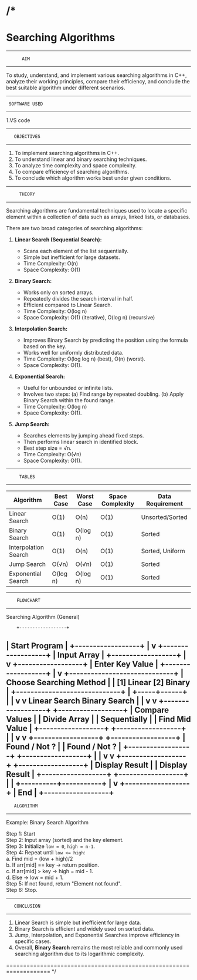 /*
===================================================================
  Searching Algorithms
===================================================================

---------------------------
          AIM
---------------------------
To study, understand, and implement various searching algorithms in C++,
analyze their working principles, compare their efficiency, and 
conclude the best suitable algorithm under different scenarios.

---------------------------
     SOFTWARE USED
---------------------------
1.VS code

---------------------------
       OBJECTIVES
---------------------------
1. To implement searching algorithms in C++.
2. To understand linear and binary searching techniques.
3. To analyze time complexity and space complexity.
4. To compare efficiency of searching algorithms.
5. To conclude which algorithm works best under given conditions.

---------------------------
         THEORY
---------------------------
Searching algorithms are fundamental techniques used to locate a 
specific element within a collection of data such as arrays, 
linked lists, or databases. 

There are two broad categories of searching algorithms:

1. **Linear Search (Sequential Search):**
   - Scans each element of the list sequentially.
   - Simple but inefficient for large datasets.
   - Time Complexity: O(n)
   - Space Complexity: O(1)

2. **Binary Search:**
   - Works only on sorted arrays.
   - Repeatedly divides the search interval in half.
   - Efficient compared to Linear Search.
   - Time Complexity: O(log n)
   - Space Complexity: O(1) (iterative), O(log n) (recursive)

3. **Interpolation Search:**
   - Improves Binary Search by predicting the position using 
     the formula based on the key.
   - Works well for uniformly distributed data.
   - Time Complexity: O(log log n) (best), O(n) (worst).
   - Space Complexity: O(1).

4. **Exponential Search:**
   - Useful for unbounded or infinite lists.
   - Involves two steps:
        (a) Find range by repeated doubling.
        (b) Apply Binary Search within the found range.
   - Time Complexity: O(log n)
   - Space Complexity: O(1).

5. **Jump Search:**
   - Searches elements by jumping ahead fixed steps.
   - Then performs linear search in identified block.
   - Best step size = √n.
   - Time Complexity: O(√n)
   - Space Complexity: O(1).

---------------------------
         TABLES
---------------------------

| Algorithm           | Best Case | Worst Case | Space Complexity | Data Requirement |
|---------------------|-----------|------------|------------------|------------------|
| Linear Search       | O(1)      | O(n)       | O(1)             | Unsorted/Sorted  |
| Binary Search       | O(1)      | O(log n)   | O(1)             | Sorted           |
| Interpolation Search| O(1)      | O(n)       | O(1)             | Sorted, Uniform  |
| Jump Search         | O(√n)     | O(√n)      | O(1)             | Sorted           |
| Exponential Search  | O(log n)  | O(log n)   | O(1)             | Sorted           |

---------------------------
        FLOWCHART
---------------------------

Searching Algorithm (General)

        +------------------+
|  Start Program   |
+------------------+
         |
         v
+------------------+
|   Input Array    |
+------------------+
         |
         v
+------------------+
| Enter Key Value  |
+------------------+
         |
         v
+-----------------------------+
| Choose Searching Method     |
| [1] Linear  [2] Binary      |
+-----------------------------+
         |
   +-----+------+
   |            |
   v            v
Linear Search   Binary Search
   |               |
   v               v
+------------------+     +------------------+
| Compare Values   |     | Divide Array     |
| Sequentially     |     | Find Mid Value   |
+------------------+     +------------------+
         |                      |
         v                      v
+------------------+     +------------------+
| Found / Not ?    |     | Found / Not ?    |
+------------------+     +------------------+
         |                      |
         v                      v
+------------------+     +------------------+
| Display Result   |     | Display Result   |
+------------------+     +------------------+
         |                      |
         +----------+-----------+
                    |
                    v
           +------------------+
           |      End         |
           +------------------+
---------------------------
       ALGORITHM
---------------------------

Example: Binary Search Algorithm

Step 1: Start  
Step 2: Input array (sorted) and the key element.  
Step 3: Initialize `low = 0`, `high = n-1`.  
Step 4: Repeat until `low <= high`:  
        a. Find mid = (low + high)/2  
        b. If arr[mid] == key → return position.  
        c. If arr[mid] > key → high = mid - 1.  
        d. Else → low = mid + 1.  
Step 5: If not found, return "Element not found".  
Step 6: Stop.  

---------------------------
       CONCLUSION
---------------------------
1. Linear Search is simple but inefficient for large data.  
2. Binary Search is efficient and widely used on sorted data.  
3. Jump, Interpolation, and Exponential Searches improve efficiency 
   in specific cases.  
4. Overall, **Binary Search** remains the most reliable and 
   commonly used searching algorithm due to its logarithmic complexity.  

===================================================================
*/
